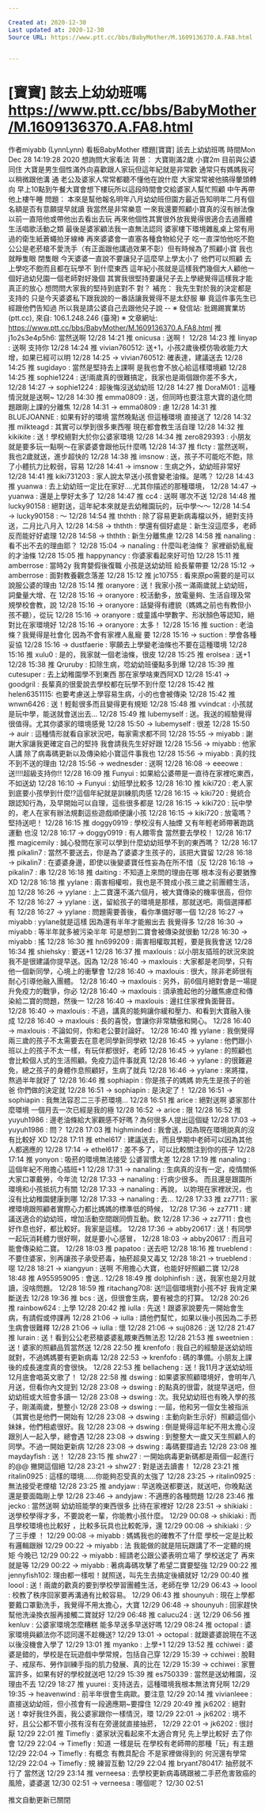 ```yaml
---

Created at: 2020-12-30
Last updated at: 2020-12-30
Source URL: https://www.ptt.cc/bbs/BabyMother/M.1609136370.A.FA8.html


---
```


# [寶寶] 該去上幼幼班嗎 https://www.ptt.cc/bbs/BabyMother/M.1609136370.A.FA8.html


作者miyabb (LynnLynn)
看板BabyMother
標題\[寶寶\] 該去上幼幼班嗎
時間Mon Dec 28 14:19:28 2020
想詢問大家看法 背景： 大寶剛滿2歲 小寶2m 目前與公婆同住 大寶是男生個性滿外向喜歡跟人家玩但這年紀就是非常歡 通常只有媽媽我可以稍微跟他溝 通 老公及婆家人常常都聽不懂他在說什麼 大家常常被他搞得暈頭轉向 早上10點到午餐大寶會想下樓玩所以這段時間會交給婆家人幫忙照顧 中午再帶他上樓午睡 問題： 本來是幫他報名明年八月幼幼班但園方最近告知明年二月有個名額是否有意願提早就讀 我當然是非常樂意 一來我還要照顧小寶真的沒有辦法像以前一直陪他或帶他出去看出去玩 再來他個性其實很外放我覺得很適合去過團體生活唱歌活動之類 最後是婆家顧法我一直無法認同 婆家樓下環境雜亂桌上常有用過的衛生紙蒼蠅拍牙線棒 再來婆婆會一直塞各種食物給兒子 吃一直深怕他吃不飽 公公是老菸槍不愛洗手（有正面跟他講過效果不彰）但有時候為了照顧小寶 我也就睜隻眼 閉隻眼 今天婆婆一直說不要讓兒子這麼早上學太小了 他們可以照顧 去上學吃不飽而且都在玩學不 到什麼東西 這年紀小孩就是這樣我們幾個大人顧他一個好過幼兒園一個老師對好幾個 其實我很堅持要讓兒子去上學總覺得這樣我才能真正的放心 想問問大家我的堅持到底對不 對？ 補充： 我先生對於我的決定都是支持的 只是今天婆婆私下跟我說的一番話讓我覺得不是太舒服 畢 竟這件事先生已經跟他們告知過 所以我是請公婆自己去跟他兒子說 -- ※ 發信站: 批踢踢實業坊(ptt.cc), 來自: 106.1.248.246 (臺灣) ※ 文章網址: <https://www.ptt.cc/bbs/BabyMother/M.1609136370.A.FA8.html>
推 j1o2s3e4p5h6: 當然送啊 12/28 14:21
推 onicusa : 送啊！ 12/28 14:23
推 linyap : 送啊 支持你 12/28 14:24
推 vivian760512: 送+1，小孩2歲後模仿吸收能力大增，如果已經可以明 12/28 14:25
→ vivian760512: 確表達，建議送去 12/28 14:25
推 sugidayo : 當然是堅持去上課啊 是我也會不放心給這樣環境顧 12/28 14:25
推 sophie1224 : 送!兩歲真的很難搞定，我家也是兩個跟你差不多大， 12/28 14:27
→ sophie1224 : 超後悔沒送幼幼班 12/28 14:27
推 DoraMi01 : 這種情況就是送啊~ 12/28 14:30
推 emma0809 : 送，但同時也要注意大寶的退化問題跟剛上課的分離焦 12/28 14:31
→ emma0809 : 慮 12/28 14:31
推 BLUEJOANNE : 如果有好的環境 當然晚點送 但這種環境 直接送了 12/28 14:32
推 milkteagd : 其實可以學到很多東西喔 現在都會教生活自理 12/28 14:32
推 kikikite : 送！學校絕對大於你公婆家環境 12/28 14:34
推 zero829393 : 小朋友就是要多玩一點啊～在家婆婆會跟他玩什麼嗎 12/28 14:37
推 flcty : 當然送啊，我也2歲就送，進步超快的 12/28 14:38
推 imsnow : 送，孩子不可能吃不飽，除了小體抗力比較弱，容易 12/28 14:41
→ imsnow : 生病之外，幼幼班非常好 12/28 14:41
推 kiki731203 : 家人說太早送小孩會變老油條。是嗎？ 12/28 14:43
推 yuanwa : 去上幼幼班一定比在家好....尤其你描述的那種環境， 12/28 14:47
→ yuanwa : 還是上學好太多了 12/28 14:47
推 cc4 : 送啊 哪次不送 12/28 14:48
推 lucky90158 : 絕對送，這年紀本來就是去幼稚園玩的，玩中學～～ 12/28 14:54
→ lucky90158 : ～ 12/28 14:54
推 ththth : 除了容易更新病毒檔以外，絕對支持送，二月比八月入 12/28 14:58
→ ththth : 學還有個好處是：新生沒這麼多，老師反而能好好處理 12/28 14:58
→ ththth : 新生分離焦慮 12/28 14:58
推 nanaling : 看不出不去的理由耶？ 12/28 15:04
→ nanaling : 什麼叫老油條？ 家裡爺奶亂寵的才油條 12/28 15:05
推 happynancy : 你婆家看起來好可怕 12/28 15:11
推 amberrose : 當時2y 我育嬰假後復職 小孩是送幼幼班 給長輩帶要 12/28 15:12
→ amberrose : 面對教養觀念落差 12/28 15:12
推 jc10755 : 看來原po需要的是可以說服公婆的理由 12/28 15:14
推 oranyore : 送！我家小孩ㄧ滿兩歲就上幼幼班，詞彙量大增、在 12/28 15:16
→ oranyore : 校活動多，放電量夠、生活自理及常規學校會教，說 12/28 15:16
→ oranyore : 話變得有禮貌（媽媽之前也有教但小孩不聽），從玩 12/28 15:16
→ oranyore : 或童謠中學數字、形狀顏色等認知，絕對比在家環境好 12/28 15:16
→ oranyore : 太多！ 12/28 15:16
推 suction : 老油條？我覺得是社會化 因為不會有家裡人亂寵 要 12/28 15:16
→ suction : 學會各種妥協 12/28 15:16
→ dustfaerie : 寧願去上學變老油條也不要在這種環境 12/28 15:16
推 xulu0 : 是的，我家就一個老油條，很皮 12/28 15:25
推 erolsea : 送+1 12/28 15:38
推 Qruruby : 扣除生病，唸幼幼班優點多到爆 12/28 15:39
推 cutesuper : 去上幼稚園學不到東西 那在家學啥東西阿XD 12/28 15:41
→ goodgril : 長輩真的很愛說去學校都在玩學不到什麼 12/28 15:42
推 helen6351115: 也要考慮送上學容易生病，小的也會被傳染 12/28 15:42
推 wnwn6426 : 送！輕鬆很多而且變得更有規矩 12/28 15:48
推 vvindcat : 小孩就是玩中學，能送就會送出去... 12/28 15:49
推 lubemyself : 送。我送的經驗覺得很值得。尤其你婆家的環境感覺 12/28 15:50
→ lubemyself : 很差 12/28 15:50
→ auir : 這種情形就看自家狀況吧，每家需求都不同 12/28 15:55
→ miyabb : 謝謝大家讓我更確定自己的堅持 我會請我先生好好跟 12/28 15:56
→ miyabb : 他家人講 除了病毒碼更新以及傳染給小寶這件事我也 12/28 15:56
→ miyabb : 真的找不到不送的理由 12/28 15:56
→ wednesder : 送啊 12/28 16:08
→ eeeowe : 送!!!!超級支持你!! 12/28 16:09
推 Funyui : 如果給公婆帶是一直待在家裡吃東西，不如送幼 12/28 16:10
→ Funyui : 幼班學比較多 12/28 16:10
推 kiki720 : 老人家到底要小孩學到什麼!?這個年紀就是訓練肌肉感 12/28 16:15
→ kiki720 : 覺統合跟認知行為，及早開始可以自理，這些很多都是 12/28 16:15
→ kiki720 : 玩中學的，老人在家有辦法規劃這些遊戲順便讓小孩 12/28 16:15
→ kiki720 : 放電嗎？堅持送吧！ 12/28 16:15
推 doggy0919 : 學校沒有人抽煙 又有年輕老師帶著跑跳運動 也沒 12/28 16:17
→ doggy0919 : 有人餵零食 當然要去學校！ 12/28 16:17
推 magicemily : 誠心發問在家可以學到什麼幼幼班學不到的東西嗎？ 12/28 16:17
推 pikalin7 : 當然不要送去，你是為了婆婆才生孩子的，該把大寶留 12/28 16:18
→ pikalin7 : 在婆婆身邊，即使以後變婆寶任性妄為在所不惜（反 12/28 16:18
→ pikalin7 : 串 12/28 16:18
推 daiting : 不知道上來問的理由在哪 根本沒有必要猶豫XD 12/28 16:18
推 yylane : 兩害相權啦，我也是不贊成小孩三歲之前團體生活，加 12/28 16:26
→ yylane : 上二寶還不滿六個月，被大寶傳染的機率很高，但你不 12/28 16:27
→ yylane : 送，留給孩子的環境是那樣，那就送吧。兩個選擇都有 12/28 16:27
→ yylane : 問題需要善後，看你準備好哪一個 12/28 16:27
→ miyabb : yylane就是這樣 因為還有半年才能搬出去 我覺得多 12/28 16:30
→ miyabb : 等半年就多被污染半年 可是想到二寶會被傳染就很動 12/28 16:30
→ miyabb : 搖 12/28 16:30
推 hn699209 : 兩害相權取其輕，要是我我會送 12/28 16:34
推 shiehsky : 要送+1 12/28 16:37
推 maxlouis : 以小朋友插班的狀況來說我不是很建議你提早送。因為 12/28 16:40
→ maxlouis : 大家都是老同學，只有他一個新同學，心境上的衝擊會 12/28 16:40
→ maxlouis : 很大，除非老師很有耐心引導他融入團體。 12/28 16:40
→ maxlouis : 另外，前6個月絕對會是一場提升免疫力的戰爭，你必 12/28 16:40
→ maxlouis : 須承擔起他的分離焦慮症和傳染給二寶的問題，然後一 12/28 16:40
→ maxlouis : 邊扛住家裡負面聲音。 12/28 16:40
→ maxlouis : 不過，講真的能夠讓你緩和壓力、和看到大寶融入後成 12/28 16:40
→ maxlouis : 長的喜悅，會讓你非常驕傲和開心。 12/28 16:40
→ maxlouis : 不論如何，你和老公要討論好。 12/28 16:40
推 yylane : 我倒覺得兩三歲的孩子不太需要去在意老同學新同學欸 12/28 16:45
→ yylane : 他們跟小班以上的孩子不太一樣，有玩伴都很好，老師 12/28 16:45
→ yylane : 的照顧也會比較個人式的生活照顧。免疫力這件事就真 12/28 16:46
→ yylane : 的很難避免，總之孩子的身體作息照顧好，生病了就兵 12/28 16:46
→ yylane : 來將擋，熬過半年就好了 12/28 16:46
推 sophiapin : 你是孩子的媽媽 妳先生是孩子的爸爸 你們做的決定就 12/28 16:51
→ sophiapin : 是決定了！ 12/28 16:51
→ sophiapin : 我無法容忍二三手菸環境... 12/28 16:51
推 arice : 絕對送啊 婆家那什麼環境 一個月去一次已經是我的極 12/28 16:52
→ arice : 限 12/28 16:52
推 yuyuh1986 : 邊老油條給大家觀感不好嗎？為何很多人提出這個疑 12/28 17:03
→ yuyuh1986 : 問？ 12/28 17:03
推 highminded : 我會送，因為現在環境說真的沒有比較好 XD 12/28 17:11
推 ethel617 : 建議送去，而且學期中老師可以因為其他人都適應的 12/28 17:14
→ ethel617 : 差不多了，可以比較關注到你的孩子 12/28 17:14
推 yonyon : 吸菸的環境無法接受 公婆習慣太差 12/28 17:19
推 nanaling : 這個年紀不用擔心插班+1 12/28 17:31
→ nanaling : 生病真的沒有一定，疫情關係大家口罩戴勞，今年流 12/28 17:33
→ nanaling : 行病少很多。 而且還是跟園所環境和小孩抵抗力有關 12/28 17:33
→ nanaling : 再說， 以妳現在家裡狀況，也沒有比幼稚園健康到哪 12/28 17:33
→ nanaling : 去... 12/28 17:33
推 zz7711 : 家裡環境跟照顧者實際心力都比媽媽的標準低的時候， 12/28 17:36
→ zz7711 : 建議送適合的幼幼班，增加活動空間跟同儕互動。飲 12/28 17:36
→ zz7711 : 食也好作息也好，都比較好。我家是這樣。 12/28 17:36
→ abby20617 : 送！有同學一起玩消耗體力很好啊，就是要小心感冒， 12/28 18:03
→ abby20617 : 而且可能會傳染給二寶。 12/28 18:03
推 papatoo : 送去吧 12/28 18:16
推 trueblend : 不要住婆家，別再讓孩子承受菸毒，抽菸超臭又毒又 12/28 18:21
→ trueblend : 噁 12/28 18:21
→ xiangyun : 送啊 不用擔心大寶，也能好好照顧二寶 12/28 18:48
推 A955959095 : 會送.. 12/28 18:49
推 dolphinfish : 送，我家也是2月就讀，沒啥問題。 12/28 18:59
推 ritachang708: 送!!這個環境對小孩不好 我肯定果斷送去 12/28 19:36
推 bcs : 送，但很會生病，要有被念的打算。 12/28 20:26
推 rainbow624 : 上學 12/28 20:42
推 iulla : 先送！跟婆家說要先一開始會生病，有請假或停課再 12/28 21:06
→ iulla : 請他們幫忙，如果以後小孩因為二手菸生病會很難釋 12/28 21:06
→ iulla : 懷 12/28 21:06
→ suj0826 : 送 12/28 21:47
推 lurain : 送！看到公公老菸槍婆婆亂餵東西無法忍 12/28 21:53
推 sweetnien : 送！婆家的照顧品質當然送 12/28 22:50
推 krenfofo : 我自己的經驗是送幼幼班就對，不過媽媽要有更新病毒 12/28 22:53
→ krenfofo : 碼的準備。小朋友上課後的成長速度真的會很快。 12/28 22:53
推 bellacheng : 送！我11月才送幼幼班12月底會唱英文歌了！ 12/28 22:58
推 dswing : 如果婆家照顧環境好，會明年八月送，但看你內文提到 12/28 23:08
→ dswing : 的點真的很雷，就提早送吧，但幼幼班或大班會多讀一 12/28 23:08
→ dswing : 次。我兒幼幼班也有晚入學的孩子，剛滿兩歲，整整小 12/28 23:08
→ dswing : 一屆，他和另一個女生被指派（其實也是他們一開始有 12/28 23:08
→ dswing : 主動向新生示好）照顧這個小妹妹，他們相處很好。我 12/28 23:08
→ dswing : 倒是覺得這年紀不用太擔心沒跟別人一起入學，總會遇 12/28 23:08
→ dswing : 到整整大一歲又天生照顧人的同學。不過一開始更新病 12/28 23:08
→ dswing : 毒碼要撐過去 12/28 23:08
推 maydayfish : 送！ 12/28 23:15
推 shw27 : 一開始病毒更新碼都是兩個一起進行的@@ 撇開這個絕 12/28 23:21
→ shw27 : 對是送去讀書！ 12/28 23:21
推 ritalin0925 : 這樣的環境......你能夠忍受真的太強了 12/28 23:25
→ ritalin0925 : 無法接受老煙槍 12/28 23:25
推 andyjaw : 早送晚送都要送，就送吧，你晚點送還是要面臨剛上學 12/28 23:46
→ andyjaw : 不適應的各種問題 12/28 23:46
推 jecko : 當然送啊 幼幼班能學的東西很多 比待在家裡好 12/28 23:51
→ shikiaki : 送學校學得才多，不要說老一輩，你能教小孩什麼。 12/29 00:08
→ shikiaki : 而且學校環境也比較好 ，比較多玩具也比較乾淨，還 12/29 00:08
→ shikiaki : 少了三手煙 ！ 12/29 00:08
→ miyabb : 媽媽我也的確教不了什麼 學校一定是比較有邏輯跟辦 12/29 00:22
→ miyabb : 法 我能做的就是陪玩跟講了不一定聽的規矩 今晚已 12/29 00:22
→ miyabb : 經請老公跟公婆表明立場了 學校送定了 再來就是等 12/29 00:22
→ miyabb : 著病毒碼攻擊了希望二寶要堅強 12/29 00:22
推 jennyfish102: 理由都一樣啦！就照送，叫先生去搞定後續就好 12/29 00:40
推 loool : 送！兩歲的歡真的要到學校學習團體生活，老師在學 12/29 06:43
→ loool : 校教了秩序回家要再溝通有比較容易。 12/29 06:43
推 shounyuh : 現在上學都要戴口罩勤洗手，我覺得不用太擔心，大寶 12/29 06:48
→ shounyuh : 回家趕快幫他洗澡換衣服再接觸二寶就好 12/29 06:48
推 calucu24 : 送 12/29 06:56
推 kenluv : 公婆家環境怎麼糟糕 能多早送多早送好嗎 12/29 08:24
推 octopal : 婆家環境與顧法你不認同還不趁機送? 12/29 13:01
→ octopal : 就跟婆婆說現在不送以後沒機會入學了 12/29 13:01
推 myanko : 上學+1 12/29 13:52
推 cchiwei : 婆婆是錯的，學校是在玩遊戲中學常規，包括自己穿 12/29 15:39
→ cchiwei : 脫鞋子、戒尿布、勞作訓練手指的肌力發展、真的比在 12/29 15:39
→ cchiwei : 家豐富許多，如果有好的學校就送吧 12/29 15:39
推 es750339 : 當然是送幼稚園，沒理由不去 12/29 18:27
推 yuurei : 支持送去，這種環境我根本無法育兒啊 12/29 19:35
→ heavenwind : 前半年很會生病歐。要注意 12/29 20:14
推 vivianleee : 直接送幼幼班，但小孩會有一段適應期~要撐住 12/29 20:49
推 jk6202 : 絕對送！幸好我住外面，我公婆家跟你一樣情況，環 12/29 22:01
→ jk6202 : 境不好，且公公都不管小孩有沒有在旁邊就直接抽菸， 12/29 22:01
→ jk6202 : 很討厭 12/29 22:01
推 Timefly : 婆家狀況看起來不太適合育兒 先上學比較好 去了你會 12/29 22:04
→ Timefly : 知道 一樣是玩 在學校有老師帶的那種「玩」有主題 12/29 22:04
→ Timefly : 有概念 有教具配合 不是家裡做得到的 何況還有學常 12/29 22:04
→ Timefly : 規 練習互動 12/29 22:04
推 bryant780417: 抽菸就不行了 當然送 12/29 23:14
推 verneesa : 去學校更新病毒碼跟被二手菸危害致癌的風險，婆婆選 12/30 02:51
→ verneesa : 哪個呢？ 12/30 02:51

推文自動更新已關閉

